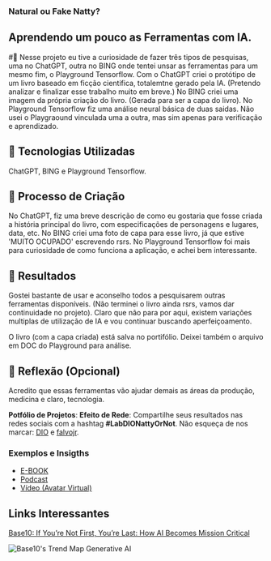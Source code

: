 ### Natural ou Fake Natty?

## Aprendendo um pouco as Ferramentas com IA.
#📒 Nesse projeto eu tive a curiosidade de fazer três tipos de pesquisas, uma no ChatGPT, outra no BING onde tentei unsar as ferramentas para um mesmo fim, o Playground Tensorflow.
Com o ChatGPT criei o protótipo de um livro baseado em ficção cientifica, totalemtne gerado pela IA. (Pretendo analizar e finalizar esse trabalho muito em breve.)
No BING criei uma imagem da própria criação do livro. (Gerada para ser a capa do livro).
No Playground Tensorflow fiz uma análise neural básica de duas saidas. Não usei o Playgraound vinculada uma a outra, mas sim apenas para verificação e aprendizado.

## 🤖 Tecnologias Utilizadas
ChatGPT, BING e Playground Tensorflow.

## 🧐 Processo de Criação
No ChatGPT, fiz uma breve descrição de como eu gostaria que fosse criada a história principal do livro, com especificações de personagens e lugares, data, etc.
No BING criei uma foto de capa para esse livro, já que estive 'MUITO OCUPADO' escrevendo rsrs.
No Playground Tensorflow foi mais para curiosidade de como funciona a aplicação, e achei bem interessante.

## 🚀 Resultados
Gostei bastante de usar e aconselho todos a pesquisarem outras ferramentas disponíveis. (Não terminei o livro ainda rsrs, vamos dar continuidade no projeto).
Claro que não para por aqui, existem variações multiplas de utilização de IA e vou continuar buscando aperfeiçoamento.

O livro (com a capa criada) está salva no portifólio.
Deixei também o arquivo em DOC do Playground para análise.


## 💭 Reflexão (Opcional)
Acredito que essas ferramentas vão ajudar demais as áreas da produção, medicina e claro, tecnologia.

**Potfólio de Projetos**:
**Efeito de Rede**: Compartilhe seus resultados nas redes sociais com a hashtag **#LabDIONattyOrNot**. Não esqueça de nos marcar: [DIO](https://www.linkedin.com/school/dio-makethechange) e [falvojr](https://www.linkedin.com/in/falvojr).

### Exemplos e Insigths

- [E-BOOK](/exemplos/E-BOOK.md)
- [Podcast](/exemplos/PODCAST.md)
- [Vídeo (Avatar Virtual)](/exemplos/VIDEO.md)

## Links Interessantes

[Base10: If You’re Not First, You’re Last: How AI Becomes Mission Critical](https://base10.vc/post/generative-ai-mission-critical/)

![Base10's Trend Map Generative AI](https://github.com/digitalinnovationone/lab-natty-or-not/assets/730492/f4df26e8-f8f7-4419-8252-c69d73ea930c)
